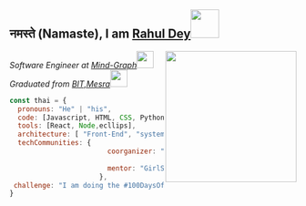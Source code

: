 ## नमस्ते (Namaste), I am [Rahul Dey](https://rahuldey613.github.io/)<img src="https://media.giphy.com/media/12oufCB0MyZ1Go/giphy.gif" width="50"></h2>
<img align='right' src="https://media.giphy.com/media/M9gbBd9nbDrOTu1Mqx/giphy.gif" width="230">
<p><em>Software Engineer at <a href="https://www.mind-graph.com/">Mind-Graph</a><img src="https://media.giphy.com/media/WUlplcMpOCEmTGBtBW/giphy.gif" width="30"></br>Graduated from <a href="https://www.bitmesra.ac.in/">BIT,Mesra</a><img src="https://media.giphy.com/media/fYSnHlufseco8Fh93Z/giphy.gif" width="30">
</em></p>


```javascript
const thai = {
  pronouns: "He" | "his",
  code: [Javascript, HTML, CSS, Python, Java],
  tools: [React, Node,ecllips],
  architecture: [ "Front-End", "system pattern"],
  techCommunities: {
                        coorganizer: "BIT-M",
                        
                        mentor: "GirlScript"
                      },
 challenge: "I am doing the #100DaysOfCode challenge focused on react & front-end"
}
